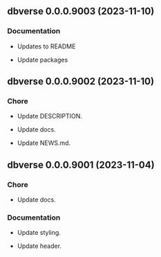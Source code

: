 <!-- NEWS.md is maintained by https://fledge.cynkra.com, contributors should not edit this file -->

## dbverse 0.0.0.9003 (2023-11-10)

### Documentation

- Updates to README

- Update packages

## dbverse 0.0.0.9002 (2023-11-10)

### Chore

- Update DESCRIPTION.

- Update docs.

- Update NEWS.md.

## dbverse 0.0.0.9001 (2023-11-04)

### Chore

- Update docs.

### Documentation

- Update styling.

- Update header.
